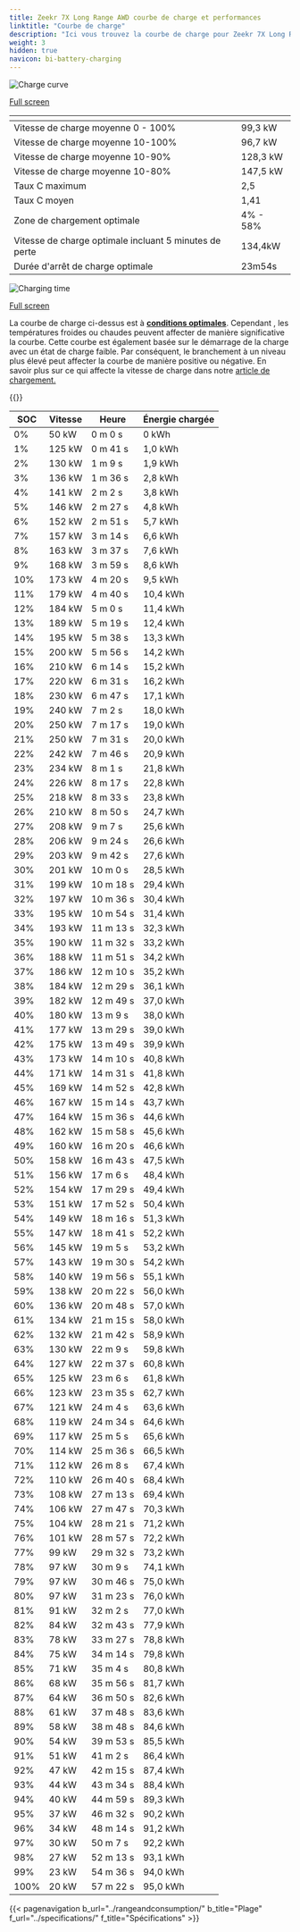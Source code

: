 ```yaml
---
title: Zeekr 7X Long Range AWD courbe de charge et performances
linktitle: "Courbe de charge"
description: "Ici vous trouvez la courbe de charge pour Zeekr 7X Long Range AWD."
weight: 3
hidden: true
navicon: bi-battery-charging
---
```

<!-- markdownlint-disable MD033 -->
<!-- markdownlint-disable MD010 -->
<img src="/images/models/zeekr/7x/7x_long_range_awd/chargingcurve.svg" alt="Charge curve" class="img-fluid">

[Full screen](/images/models/zeekr/7x/7x_long_range_awd/chargingcurve.svg)


<div class="table-responsive">
<table class="table table-striped border">
	<thead>
		<tr>
			<th>
			</th>
			<th>
			</th>
		</tr>
	</thead>
	<tbody>
		<tr>
			<td>
				Vitesse de charge moyenne 0 - 100%
			</td>
			<td>
				99,3 kW
			</td>
		</tr>
		<tr>
			<td>
				Vitesse de charge moyenne 10-100%
			</td>
			<td>
				96,7 kW
			</td>
		</tr>
		<tr>
			<td>
				Vitesse de charge moyenne 10-90%
			</td>
			<td>
				128,3 kW
			</td>
		</tr>
		<tr>
			<td>
				Vitesse de charge moyenne 10-80%
			</td>
			<td>
				147,5 kW
			</td>
		</tr>
		<tr>
			<td>
				Taux C maximum
			</td>
			<td>
				2,5
			</td>
		</tr>
		<tr>
			<td>
				Taux C moyen
			</td>
			<td>
				1,41
			</td>
		</tr>
		<tr>
			<td>
				Zone de chargement optimale
			</td>
			<td>
				4% - 58%
			</td>
		</tr>
		<tr>
			<td>
				Vitesse de charge optimale incluant 5 minutes de perte
			</td>
			<td>
				134,4kW
			</td>
		</tr>
		<tr>
			<td>
				Durée d'arrêt de charge optimale
			</td>
			<td>
				23m54s
			</td>
		</tr>
	</tbody>
</table>
</div>
<img src="/images/models/zeekr/7x/7x_long_range_awd/chargingtime.svg" alt="Charging time" class="img-fluid">

[Full screen](/images/models/zeekr/7x/7x_long_range_awd/chargingtime.svg)


La courbe de charge ci-dessus est à **[conditions optimales](../../../../../technology/battery/charging/#temperature)**. Cependant , les températures froides ou chaudes peuvent affecter de manière significative la courbe. Cette courbe est également basée sur le démarrage de la charge avec un état de charge faible. Par conséquent, le branchement à un niveau plus élevé peut affecter la courbe de manière positive ou négative. En savoir plus sur ce qui affecte la vitesse de charge dans notre [article de chargement.](../../../../../technology/battery/charging/)


{{<evkxdisplayaddarticle />}}
<div class="table-responsive">
<table class="table table-striped border">
	<thead>
		<tr>
			<th>
				SOC
			</th>
			<th>
				Vitesse
			</th>
			<th>
				Heure
			</th>
			<th>
				Énergie chargée
			</th>
		</tr>
	</thead>
	<tbody>
		<tr>
			<td>
				0%
			</td>
			<td>
				50 kW
			</td>
			<td>
				 0 m 0 s
			</td>
			<td>
				0 kWh
			</td>
		</tr>
		<tr>
			<td>
				1%
			</td>
			<td>
				125 kW
			</td>
			<td>
				 0 m 41 s
			</td>
			<td>
				1,0 kWh
			</td>
		</tr>
		<tr>
			<td>
				2%
			</td>
			<td>
				130 kW
			</td>
			<td>
				 1 m 9 s
			</td>
			<td>
				1,9 kWh
			</td>
		</tr>
		<tr>
			<td>
				3%
			</td>
			<td>
				136 kW
			</td>
			<td>
				 1 m 36 s
			</td>
			<td>
				2,8 kWh
			</td>
		</tr>
		<tr>
			<td>
				4%
			</td>
			<td>
				141 kW
			</td>
			<td>
				 2 m 2 s
			</td>
			<td>
				3,8 kWh
			</td>
		</tr>
		<tr>
			<td>
				5%
			</td>
			<td>
				146 kW
			</td>
			<td>
				 2 m 27 s
			</td>
			<td>
				4,8 kWh
			</td>
		</tr>
		<tr>
			<td>
				6%
			</td>
			<td>
				152 kW
			</td>
			<td>
				 2 m 51 s
			</td>
			<td>
				5,7 kWh
			</td>
		</tr>
		<tr>
			<td>
				7%
			</td>
			<td>
				157 kW
			</td>
			<td>
				 3 m 14 s
			</td>
			<td>
				6,6 kWh
			</td>
		</tr>
		<tr>
			<td>
				8%
			</td>
			<td>
				163 kW
			</td>
			<td>
				 3 m 37 s
			</td>
			<td>
				7,6 kWh
			</td>
		</tr>
		<tr>
			<td>
				9%
			</td>
			<td>
				168 kW
			</td>
			<td>
				 3 m 59 s
			</td>
			<td>
				8,6 kWh
			</td>
		</tr>
		<tr>
			<td>
				10%
			</td>
			<td>
				173 kW
			</td>
			<td>
				 4 m 20 s
			</td>
			<td>
				9,5 kWh
			</td>
		</tr>
		<tr>
			<td>
				11%
			</td>
			<td>
				179 kW
			</td>
			<td>
				 4 m 40 s
			</td>
			<td>
				10,4 kWh
			</td>
		</tr>
		<tr>
			<td>
				12%
			</td>
			<td>
				184 kW
			</td>
			<td>
				 5 m 0 s
			</td>
			<td>
				11,4 kWh
			</td>
		</tr>
		<tr>
			<td>
				13%
			</td>
			<td>
				189 kW
			</td>
			<td>
				 5 m 19 s
			</td>
			<td>
				12,4 kWh
			</td>
		</tr>
		<tr>
			<td>
				14%
			</td>
			<td>
				195 kW
			</td>
			<td>
				 5 m 38 s
			</td>
			<td>
				13,3 kWh
			</td>
		</tr>
		<tr>
			<td>
				15%
			</td>
			<td>
				200 kW
			</td>
			<td>
				 5 m 56 s
			</td>
			<td>
				14,2 kWh
			</td>
		</tr>
		<tr>
			<td>
				16%
			</td>
			<td>
				210 kW
			</td>
			<td>
				 6 m 14 s
			</td>
			<td>
				15,2 kWh
			</td>
		</tr>
		<tr>
			<td>
				17%
			</td>
			<td>
				220 kW
			</td>
			<td>
				 6 m 31 s
			</td>
			<td>
				16,2 kWh
			</td>
		</tr>
		<tr>
			<td>
				18%
			</td>
			<td>
				230 kW
			</td>
			<td>
				 6 m 47 s
			</td>
			<td>
				17,1 kWh
			</td>
		</tr>
		<tr>
			<td>
				19%
			</td>
			<td>
				240 kW
			</td>
			<td>
				 7 m 2 s
			</td>
			<td>
				18,0 kWh
			</td>
		</tr>
		<tr>
			<td>
				20%
			</td>
			<td>
				250 kW
			</td>
			<td>
				 7 m 17 s
			</td>
			<td>
				19,0 kWh
			</td>
		</tr>
		<tr>
			<td>
				21%
			</td>
			<td>
				250 kW
			</td>
			<td>
				 7 m 31 s
			</td>
			<td>
				20,0 kWh
			</td>
		</tr>
		<tr>
			<td>
				22%
			</td>
			<td>
				242 kW
			</td>
			<td>
				 7 m 46 s
			</td>
			<td>
				20,9 kWh
			</td>
		</tr>
		<tr>
			<td>
				23%
			</td>
			<td>
				234 kW
			</td>
			<td>
				 8 m 1 s
			</td>
			<td>
				21,8 kWh
			</td>
		</tr>
		<tr>
			<td>
				24%
			</td>
			<td>
				226 kW
			</td>
			<td>
				 8 m 17 s
			</td>
			<td>
				22,8 kWh
			</td>
		</tr>
		<tr>
			<td>
				25%
			</td>
			<td>
				218 kW
			</td>
			<td>
				 8 m 33 s
			</td>
			<td>
				23,8 kWh
			</td>
		</tr>
		<tr>
			<td>
				26%
			</td>
			<td>
				210 kW
			</td>
			<td>
				 8 m 50 s
			</td>
			<td>
				24,7 kWh
			</td>
		</tr>
		<tr>
			<td>
				27%
			</td>
			<td>
				208 kW
			</td>
			<td>
				 9 m 7 s
			</td>
			<td>
				25,6 kWh
			</td>
		</tr>
		<tr>
			<td>
				28%
			</td>
			<td>
				206 kW
			</td>
			<td>
				 9 m 24 s
			</td>
			<td>
				26,6 kWh
			</td>
		</tr>
		<tr>
			<td>
				29%
			</td>
			<td>
				203 kW
			</td>
			<td>
				 9 m 42 s
			</td>
			<td>
				27,6 kWh
			</td>
		</tr>
		<tr>
			<td>
				30%
			</td>
			<td>
				201 kW
			</td>
			<td>
				 10 m 0 s
			</td>
			<td>
				28,5 kWh
			</td>
		</tr>
		<tr>
			<td>
				31%
			</td>
			<td>
				199 kW
			</td>
			<td>
				 10 m 18 s
			</td>
			<td>
				29,4 kWh
			</td>
		</tr>
		<tr>
			<td>
				32%
			</td>
			<td>
				197 kW
			</td>
			<td>
				 10 m 36 s
			</td>
			<td>
				30,4 kWh
			</td>
		</tr>
		<tr>
			<td>
				33%
			</td>
			<td>
				195 kW
			</td>
			<td>
				 10 m 54 s
			</td>
			<td>
				31,4 kWh
			</td>
		</tr>
		<tr>
			<td>
				34%
			</td>
			<td>
				193 kW
			</td>
			<td>
				 11 m 13 s
			</td>
			<td>
				32,3 kWh
			</td>
		</tr>
		<tr>
			<td>
				35%
			</td>
			<td>
				190 kW
			</td>
			<td>
				 11 m 32 s
			</td>
			<td>
				33,2 kWh
			</td>
		</tr>
		<tr>
			<td>
				36%
			</td>
			<td>
				188 kW
			</td>
			<td>
				 11 m 51 s
			</td>
			<td>
				34,2 kWh
			</td>
		</tr>
		<tr>
			<td>
				37%
			</td>
			<td>
				186 kW
			</td>
			<td>
				 12 m 10 s
			</td>
			<td>
				35,2 kWh
			</td>
		</tr>
		<tr>
			<td>
				38%
			</td>
			<td>
				184 kW
			</td>
			<td>
				 12 m 29 s
			</td>
			<td>
				36,1 kWh
			</td>
		</tr>
		<tr>
			<td>
				39%
			</td>
			<td>
				182 kW
			</td>
			<td>
				 12 m 49 s
			</td>
			<td>
				37,0 kWh
			</td>
		</tr>
		<tr>
			<td>
				40%
			</td>
			<td>
				180 kW
			</td>
			<td>
				 13 m 9 s
			</td>
			<td>
				38,0 kWh
			</td>
		</tr>
		<tr>
			<td>
				41%
			</td>
			<td>
				177 kW
			</td>
			<td>
				 13 m 29 s
			</td>
			<td>
				39,0 kWh
			</td>
		</tr>
		<tr>
			<td>
				42%
			</td>
			<td>
				175 kW
			</td>
			<td>
				 13 m 49 s
			</td>
			<td>
				39,9 kWh
			</td>
		</tr>
		<tr>
			<td>
				43%
			</td>
			<td>
				173 kW
			</td>
			<td>
				 14 m 10 s
			</td>
			<td>
				40,8 kWh
			</td>
		</tr>
		<tr>
			<td>
				44%
			</td>
			<td>
				171 kW
			</td>
			<td>
				 14 m 31 s
			</td>
			<td>
				41,8 kWh
			</td>
		</tr>
		<tr>
			<td>
				45%
			</td>
			<td>
				169 kW
			</td>
			<td>
				 14 m 52 s
			</td>
			<td>
				42,8 kWh
			</td>
		</tr>
		<tr>
			<td>
				46%
			</td>
			<td>
				167 kW
			</td>
			<td>
				 15 m 14 s
			</td>
			<td>
				43,7 kWh
			</td>
		</tr>
		<tr>
			<td>
				47%
			</td>
			<td>
				164 kW
			</td>
			<td>
				 15 m 36 s
			</td>
			<td>
				44,6 kWh
			</td>
		</tr>
		<tr>
			<td>
				48%
			</td>
			<td>
				162 kW
			</td>
			<td>
				 15 m 58 s
			</td>
			<td>
				45,6 kWh
			</td>
		</tr>
		<tr>
			<td>
				49%
			</td>
			<td>
				160 kW
			</td>
			<td>
				 16 m 20 s
			</td>
			<td>
				46,6 kWh
			</td>
		</tr>
		<tr>
			<td>
				50%
			</td>
			<td>
				158 kW
			</td>
			<td>
				 16 m 43 s
			</td>
			<td>
				47,5 kWh
			</td>
		</tr>
		<tr>
			<td>
				51%
			</td>
			<td>
				156 kW
			</td>
			<td>
				 17 m 6 s
			</td>
			<td>
				48,4 kWh
			</td>
		</tr>
		<tr>
			<td>
				52%
			</td>
			<td>
				154 kW
			</td>
			<td>
				 17 m 29 s
			</td>
			<td>
				49,4 kWh
			</td>
		</tr>
		<tr>
			<td>
				53%
			</td>
			<td>
				151 kW
			</td>
			<td>
				 17 m 52 s
			</td>
			<td>
				50,4 kWh
			</td>
		</tr>
		<tr>
			<td>
				54%
			</td>
			<td>
				149 kW
			</td>
			<td>
				 18 m 16 s
			</td>
			<td>
				51,3 kWh
			</td>
		</tr>
		<tr>
			<td>
				55%
			</td>
			<td>
				147 kW
			</td>
			<td>
				 18 m 41 s
			</td>
			<td>
				52,2 kWh
			</td>
		</tr>
		<tr>
			<td>
				56%
			</td>
			<td>
				145 kW
			</td>
			<td>
				 19 m 5 s
			</td>
			<td>
				53,2 kWh
			</td>
		</tr>
		<tr>
			<td>
				57%
			</td>
			<td>
				143 kW
			</td>
			<td>
				 19 m 30 s
			</td>
			<td>
				54,2 kWh
			</td>
		</tr>
		<tr>
			<td>
				58%
			</td>
			<td>
				140 kW
			</td>
			<td>
				 19 m 56 s
			</td>
			<td>
				55,1 kWh
			</td>
		</tr>
		<tr>
			<td>
				59%
			</td>
			<td>
				138 kW
			</td>
			<td>
				 20 m 22 s
			</td>
			<td>
				56,0 kWh
			</td>
		</tr>
		<tr>
			<td>
				60%
			</td>
			<td>
				136 kW
			</td>
			<td>
				 20 m 48 s
			</td>
			<td>
				57,0 kWh
			</td>
		</tr>
		<tr>
			<td>
				61%
			</td>
			<td>
				134 kW
			</td>
			<td>
				 21 m 15 s
			</td>
			<td>
				58,0 kWh
			</td>
		</tr>
		<tr>
			<td>
				62%
			</td>
			<td>
				132 kW
			</td>
			<td>
				 21 m 42 s
			</td>
			<td>
				58,9 kWh
			</td>
		</tr>
		<tr>
			<td>
				63%
			</td>
			<td>
				130 kW
			</td>
			<td>
				 22 m 9 s
			</td>
			<td>
				59,8 kWh
			</td>
		</tr>
		<tr>
			<td>
				64%
			</td>
			<td>
				127 kW
			</td>
			<td>
				 22 m 37 s
			</td>
			<td>
				60,8 kWh
			</td>
		</tr>
		<tr>
			<td>
				65%
			</td>
			<td>
				125 kW
			</td>
			<td>
				 23 m 6 s
			</td>
			<td>
				61,8 kWh
			</td>
		</tr>
		<tr>
			<td>
				66%
			</td>
			<td>
				123 kW
			</td>
			<td>
				 23 m 35 s
			</td>
			<td>
				62,7 kWh
			</td>
		</tr>
		<tr>
			<td>
				67%
			</td>
			<td>
				121 kW
			</td>
			<td>
				 24 m 4 s
			</td>
			<td>
				63,6 kWh
			</td>
		</tr>
		<tr>
			<td>
				68%
			</td>
			<td>
				119 kW
			</td>
			<td>
				 24 m 34 s
			</td>
			<td>
				64,6 kWh
			</td>
		</tr>
		<tr>
			<td>
				69%
			</td>
			<td>
				117 kW
			</td>
			<td>
				 25 m 5 s
			</td>
			<td>
				65,6 kWh
			</td>
		</tr>
		<tr>
			<td>
				70%
			</td>
			<td>
				114 kW
			</td>
			<td>
				 25 m 36 s
			</td>
			<td>
				66,5 kWh
			</td>
		</tr>
		<tr>
			<td>
				71%
			</td>
			<td>
				112 kW
			</td>
			<td>
				 26 m 8 s
			</td>
			<td>
				67,4 kWh
			</td>
		</tr>
		<tr>
			<td>
				72%
			</td>
			<td>
				110 kW
			</td>
			<td>
				 26 m 40 s
			</td>
			<td>
				68,4 kWh
			</td>
		</tr>
		<tr>
			<td>
				73%
			</td>
			<td>
				108 kW
			</td>
			<td>
				 27 m 13 s
			</td>
			<td>
				69,4 kWh
			</td>
		</tr>
		<tr>
			<td>
				74%
			</td>
			<td>
				106 kW
			</td>
			<td>
				 27 m 47 s
			</td>
			<td>
				70,3 kWh
			</td>
		</tr>
		<tr>
			<td>
				75%
			</td>
			<td>
				104 kW
			</td>
			<td>
				 28 m 21 s
			</td>
			<td>
				71,2 kWh
			</td>
		</tr>
		<tr>
			<td>
				76%
			</td>
			<td>
				101 kW
			</td>
			<td>
				 28 m 57 s
			</td>
			<td>
				72,2 kWh
			</td>
		</tr>
		<tr>
			<td>
				77%
			</td>
			<td>
				99 kW
			</td>
			<td>
				 29 m 32 s
			</td>
			<td>
				73,2 kWh
			</td>
		</tr>
		<tr>
			<td>
				78%
			</td>
			<td>
				97 kW
			</td>
			<td>
				 30 m 9 s
			</td>
			<td>
				74,1 kWh
			</td>
		</tr>
		<tr>
			<td>
				79%
			</td>
			<td>
				97 kW
			</td>
			<td>
				 30 m 46 s
			</td>
			<td>
				75,0 kWh
			</td>
		</tr>
		<tr>
			<td>
				80%
			</td>
			<td>
				97 kW
			</td>
			<td>
				 31 m 23 s
			</td>
			<td>
				76,0 kWh
			</td>
		</tr>
		<tr>
			<td>
				81%
			</td>
			<td>
				91 kW
			</td>
			<td>
				 32 m 2 s
			</td>
			<td>
				77,0 kWh
			</td>
		</tr>
		<tr>
			<td>
				82%
			</td>
			<td>
				84 kW
			</td>
			<td>
				 32 m 43 s
			</td>
			<td>
				77,9 kWh
			</td>
		</tr>
		<tr>
			<td>
				83%
			</td>
			<td>
				78 kW
			</td>
			<td>
				 33 m 27 s
			</td>
			<td>
				78,8 kWh
			</td>
		</tr>
		<tr>
			<td>
				84%
			</td>
			<td>
				75 kW
			</td>
			<td>
				 34 m 14 s
			</td>
			<td>
				79,8 kWh
			</td>
		</tr>
		<tr>
			<td>
				85%
			</td>
			<td>
				71 kW
			</td>
			<td>
				 35 m 4 s
			</td>
			<td>
				80,8 kWh
			</td>
		</tr>
		<tr>
			<td>
				86%
			</td>
			<td>
				68 kW
			</td>
			<td>
				 35 m 56 s
			</td>
			<td>
				81,7 kWh
			</td>
		</tr>
		<tr>
			<td>
				87%
			</td>
			<td>
				64 kW
			</td>
			<td>
				 36 m 50 s
			</td>
			<td>
				82,6 kWh
			</td>
		</tr>
		<tr>
			<td>
				88%
			</td>
			<td>
				61 kW
			</td>
			<td>
				 37 m 48 s
			</td>
			<td>
				83,6 kWh
			</td>
		</tr>
		<tr>
			<td>
				89%
			</td>
			<td>
				58 kW
			</td>
			<td>
				 38 m 48 s
			</td>
			<td>
				84,6 kWh
			</td>
		</tr>
		<tr>
			<td>
				90%
			</td>
			<td>
				54 kW
			</td>
			<td>
				 39 m 53 s
			</td>
			<td>
				85,5 kWh
			</td>
		</tr>
		<tr>
			<td>
				91%
			</td>
			<td>
				51 kW
			</td>
			<td>
				 41 m 2 s
			</td>
			<td>
				86,4 kWh
			</td>
		</tr>
		<tr>
			<td>
				92%
			</td>
			<td>
				47 kW
			</td>
			<td>
				 42 m 15 s
			</td>
			<td>
				87,4 kWh
			</td>
		</tr>
		<tr>
			<td>
				93%
			</td>
			<td>
				44 kW
			</td>
			<td>
				 43 m 34 s
			</td>
			<td>
				88,4 kWh
			</td>
		</tr>
		<tr>
			<td>
				94%
			</td>
			<td>
				40 kW
			</td>
			<td>
				 44 m 59 s
			</td>
			<td>
				89,3 kWh
			</td>
		</tr>
		<tr>
			<td>
				95%
			</td>
			<td>
				37 kW
			</td>
			<td>
				 46 m 32 s
			</td>
			<td>
				90,2 kWh
			</td>
		</tr>
		<tr>
			<td>
				96%
			</td>
			<td>
				34 kW
			</td>
			<td>
				 48 m 14 s
			</td>
			<td>
				91,2 kWh
			</td>
		</tr>
		<tr>
			<td>
				97%
			</td>
			<td>
				30 kW
			</td>
			<td>
				 50 m 7 s
			</td>
			<td>
				92,2 kWh
			</td>
		</tr>
		<tr>
			<td>
				98%
			</td>
			<td>
				27 kW
			</td>
			<td>
				 52 m 13 s
			</td>
			<td>
				93,1 kWh
			</td>
		</tr>
		<tr>
			<td>
				99%
			</td>
			<td>
				23 kW
			</td>
			<td>
				 54 m 36 s
			</td>
			<td>
				94,0 kWh
			</td>
		</tr>
		<tr>
			<td>
				100%
			</td>
			<td>
				20 kW
			</td>
			<td>
				 57 m 22 s
			</td>
			<td>
				95,0 kWh
			</td>
		</tr>
	</tbody>
</table>
</div>


{{< pagenavigation b_url="../rangeandconsumption/" b_title="Plage" f_url="../specifications/" f_title="Spécifications" >}}
